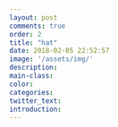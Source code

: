 ```yaml
---
layout: post
comments: true
order: 2
title: "hat"
date: 2018-02-05 22:52:57
image: '/assets/img/'
description:
main-class:
color:
categories:
twitter_text:
introduction:
---
```

